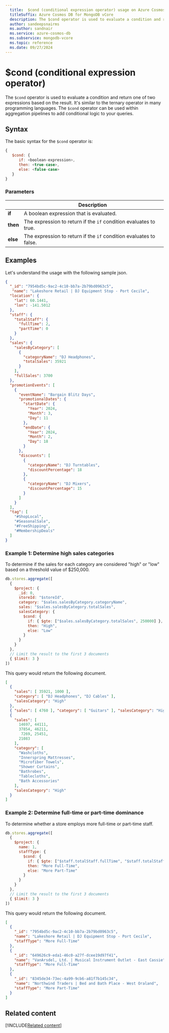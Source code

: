 ```yaml
--- 
  title:  $cond (conditional expression operator) usage on Azure Cosmos DB for MongoDB vCore
  titleSuffix: Azure Cosmos DB for MongoDB vCore
  description: The $cond operator is used to evaluate a condition and return one of two expressions based on the result. 
  author: sandeepsnairms
  ms.author: sandnair
  ms.service: azure-cosmos-db
  ms.subservice: mongodb-vcore
  ms.topic: reference
  ms.date: 09/27/2024
---
```


# $cond (conditional expression operator)

The `$cond` operator is used to evaluate a condition and return one of two expressions based on the result. It's similar to the ternary operator in many programming languages. The `$cond` operator can be used within aggregation pipelines to add conditional logic to your queries.

## Syntax

The basic syntax for the `$cond` operator is:

```javascript
{
   $cond: {
      if: <boolean-expression>,
      then: <true-case>,
      else: <false-case>
   }
}
```

### Parameters

| | Description |
| --- | --- |
| **if**| A boolean expression that is evaluated.|
| **then**| The expression to return if the `if` condition evaluates to true.|
| **else**| The expression to return if the `if` condition evaluates to false.|

## Examples

Let's understand the usage with the following sample json.

```json
{
  "_id": "7954bd5c-9ac2-4c10-bb7a-2b79bd0963c5",
   "name": "Lakeshore Retail | DJ Equipment Stop - Port Cecile",
  "location": {
    "lat": 60.1441,
    "lon": -141.5012
  },
  "staff": {
    "totalStaff": {
      "fullTime": 2,
      "partTime": 0
    }
  },
  "sales": {
    "salesByCategory": [
      {
        "categoryName": "DJ Headphones",
        "totalSales": 35921
      }
    ],
    "fullSales": 3700
  },
  "promotionEvents": [
    {
      "eventName": "Bargain Blitz Days",
      "promotionalDates": {
        "startDate": {
          "Year": 2024,
          "Month": 3,
          "Day": 11
        },
        "endDate": {
          "Year": 2024,
          "Month": 2,
          "Day": 18
        }
      },
      "discounts": [
        {
          "categoryName": "DJ Turntables",
          "discountPercentage": 18
        },
        {
          "categoryName": "DJ Mixers",
          "discountPercentage": 15
        }
      ]
    }
  ],
  "tag": [
    "#ShopLocal",
    "#SeasonalSale",
    "#FreeShipping",
    "#MembershipDeals"
  ]
}
```

### Example 1: Determine high sales categories

To determine if the sales for each category are considered "high" or "low" based on a threshold value of $250,000.

```javascript
db.stores.aggregate([
  {
    $project: {
      _id: 0,
      storeId: "$storeId",
      category: "$sales.salesByCategory.categoryName",
      sales: "$sales.salesByCategory.totalSales",
      salesCategory: {
        $cond: {
          if: { $gte: ["$sales.salesByCategory.totalSales", 250000] },
          then: "High",
          else: "Low"
        }
      }
    }
  },
  // Limit the result to the first 3 documents
  { $limit: 3 }  
])
```
This query would return the following document.

```json
[
  {
    "sales": [ 35921, 1000 ],
    "category": [ "DJ Headphones", "DJ Cables" ],
    "salesCategory": "High"
  },
  { "sales": [ 4760 ], "category": [ "Guitars" ], "salesCategory": "High" },
  {
    "sales": [
      14697, 44111,
      37854, 46211,
       7269, 25451,
      21083
    ],
    "category": [
      "Washcloths",
      "Innerspring Mattresses",
      "Microfiber Towels",
      "Shower Curtains",
      "Bathrobes",
      "Tablecloths",
      "Bath Accessories"
    ],
    "salesCategory": "High"
  }
]
```

### Example 2: Determine full-time or part-time dominance

To determine whether a store employs more full-time or part-time staff.

```javascript
db.stores.aggregate([
  {
    $project: {
      name: 1,
      staffType: {
        $cond: {
          if: { $gte: ["$staff.totalStaff.fullTime", "$staff.totalStaff.partTime"] },
          then: "More Full-Time",
          else: "More Part-Time"
        }
      }
    }
  },
  // Limit the result to the first 3 documents
  { $limit: 3 }  
])
```
This query would return the following document.

```json
[
  {
    "_id": "7954bd5c-9ac2-4c10-bb7a-2b79bd0963c5",
    "name": "Lakeshore Retail | DJ Equipment Stop - Port Cecile",
    "staffType": "More Full-Time"
  },
  {
    "_id": "649626c9-eda1-46c0-a27f-dcee19d97f41",
    "name": "VanArsdel, Ltd. | Musical Instrument Outlet - East Cassie",
    "staffType": "More Full-Time"
  },
  {
    "_id": "8345de34-73ec-4a99-9cb6-a81f7b145c34",
    "name": "Northwind Traders | Bed and Bath Place - West Oraland",
    "staffType": "More Part-Time"
  }
]
```

## Related content
[!INCLUDE[Related content](../includes/related-content.md)]